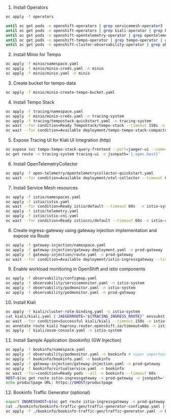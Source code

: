 1. Install Operators

```bash
oc apply -f operators  

until oc get pods -n openshift-operators | grep servicemesh-operator3 | grep Running; do echo "Waiting for servicemesh-operator3 to be running."; sleep 10;done
until oc get pods -n openshift-operators | grep kiali-operator | grep Running; do echo "Waiting for kiali-operator to be running."; sleep 10;done
until oc get pods -n openshift-opentelemetry-operator | grep opentelemetry-operator | grep Running; do echo "Waiting for opentelemetry-operator to be running."; sleep 10;done
until oc get pods -n openshift-tempo-operator | grep tempo-operator | grep Running; do echo "Waiting for tempo-operator to be running."; sleep 10;done
until oc get pods -n openshift-cluster-observability-operator | grep observability-operator | grep Running; do echo "Waiting for observability-operator to be running."; sleep 10;done
```

2. install Minio for Tempo

```bash
oc apply -f minio/namespace.yaml 
oc apply -f minio/minio-creds.yaml -n minio
oc apply -f minio/minio.yaml -n minio 
```

3. Create bucket for tempo-data

```bash
oc apply -f minio/minio-create-tempo-bucket.yaml 
```

4. Install Tempo Stack

```bash
oc apply -f tracing/namespace.yaml  
oc apply -f minio/minio-creds.yaml -n tracing-system
oc apply -f tracing/tempostack-quickstart.yaml -n tracing-system
oc wait --for condition=Ready TempoStack/tempo-stack --timeout 150s -n tracing-system
oc wait --for condition=Available deployment/tempo-tempo-stack-compactor --timeout 150s -n tracing-system
```

5. Expose Tracing UI for Kiali UI Integration (http)

```bash
oc expose svc tempo-tempo-stack-query-frontend --port=jaeger-ui --name=tracing-ui -n tracing-system
oc get route -n tracing-system tracing-ui -o jsonpath='{.spec.host}'
```

6. Install OpenTelemetryCollector

```bash
oc apply -f open-telemetry/opentelemetrycollector-quickstart.yaml
oc wait --for condition=Available deployment/otel-collector --timeout 60s -n opentelemetrycollector
```

7. Install Service Mesh resources

```bash
oc apply -f istio/namespaces.yaml
oc apply -f istio/istio.yaml  
oc wait --for condition=Ready istio/default --timeout 60s  -n istio-system
oc apply -f istio/telemetry.yaml  
oc apply -f istio/istio-cni.yaml  
oc wait --for condition=Ready istiocni/default --timeout 60s -n istio-cni
```

8. Create ingress-gateway using gateway injection implementation and expose via Route

```bash
oc apply -f gateway-injection/namespace.yaml 
oc apply -f gateway-injection/gateway-deployment.yaml -n prod-gateway   
oc apply -f gateway-injection/route.yaml -n prod-gateway 
oc wait --for condition=Available deployment/istio-ingressgateway --timeout 60s -n prod-gateway  
```

9. Enable workload monitoring in OpenShift and istio components

```bash
oc apply -f observability/configmap.yaml 
oc apply -f observability/servicemonitor.yaml -n istio-system  
oc apply -f observability/podmonitor.yaml -n istio-system    
oc apply -f observability/podmonitor.yaml -n prod-gateway 
```
10. Install Kiali

```bash
oc apply -f kiali/cluster-role-binding.yaml -n istio-system
cat kiali/kiali.yaml | JAEGERROUTE="${TRACING_INGRESS_ROUTE}" envsubst | oc -n istio-system apply -f - 
oc wait --for condition=Successful kiali/kiali --timeout 150s -n istio-system 
oc annotate route kiali haproxy.router.openshift.io/timeout=60s -n istio-system 
oc apply -f kiali/ossm-console.yaml -n istio-system 
```

11. Install Sample Application (bookinfo) (GW Injection)

```bash
oc apply -f bookinfo/namespace.yaml   
oc apply -f observability/podmonitor.yaml -n bookinfo # super important! 
oc apply -f bookinfo/bookinfo.yaml -n bookinfo 
oc apply -f gateway-injection/gateway-injection.yaml -n prod-gateway 
oc apply -f bookinfo/virtualservice.yaml -n bookinfo 
oc wait --for=condition=Ready pods --all -n bookinfo --timeout 60s
HOST=$(oc get route istio-ingressgateway -n prod-gateway -o jsonpath='{.spec.host}')
echo productpage URL: https://$HOST/productpage
```

12. Bookinfo Traffic Generator (optional)

```bash
export INGRESSHOST=$(oc get route istio-ingressgateway -n prod-gateway -o=jsonpath='{.spec.host}')
cat ./bookinfo/bookinfo-traffic-gen/traffic-generator-configmap.yaml | ROUTE="https://${INGRESSHOST}/productpage" envsubst | oc -n bookinfo apply -f - 
oc apply -f ./bookinfo/bookinfo-traffic-gen/traffic-generator.yaml -n bookinfo
```